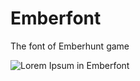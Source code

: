 # Emberfont
The font of Emberhunt game

![Lorem Ipsum in Emberfont](https://i.imgur.com/Sx8KU4Z.png)
